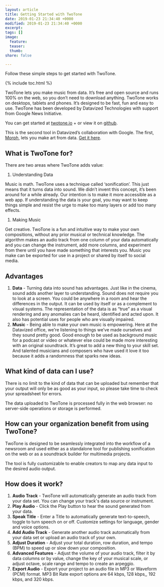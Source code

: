```yaml
---
layout: article
title: Getting Started with TwoTone
date: 2019-01-23 21:34:40 +0000
modified: 2019-01-23 21:34:40 +0000
excerpt: 
tags: []
image:
  feature: 
  teaser: 
  thumb: 
share: false

---
```

Follow these simple steps to get started with TwoTone.

{% include toc.html %}

TwoTone lets you make music from data. It’s free and open source and runs 100% on the web, so you don’t need to download anything. TwoTone works on desktops, tablets and phones. It’s designed to be fast, fun and easy to use. TwoTone has been developed by Datavized Technologies with support from Google News Initiative.

You can get started at [twotone.io](//twotone.io "twotone.io") + or view it on [github](https://github.com/datavized/twotone "TwoTone").

This is the second tool in Datavized’s collaboration with Google. The first, [Morph](https://morph.graphics/ "Morph"), lets you make art from data. [Get it here](https://app.morph.graphics/ "Morph").

## What is TwoTone for?

There are two areas where TwoTone adds value:

1. Understanding Data

Music is math. TwoTone uses a technique called ‘sonification’. This just means that it turns data into sound. We didn’t invent this concept, it’s been around for a while already. Our intention is to make it more accessible as a web app. If understanding the data is your goal, you may want to keep things simple and resist the urge to make too many layers or add too many effects.

1. Making Music

Get creative. TwoTone is a fun and intuitive way to make your own compositions, without any prior musical or technical knowledge. The algorithm makes an audio track from one column of your data automatically and you can change the instrument, add more columns, and experiment from there until you have made something that interests you. Music you make can be exported for use in a project or shared by itself to social media.

## Advantages

1. **Data**  - Turning data into sound has advantages. Just like in the cinema, sound adds another layer to understanding. Sound does not require you to look at a screen. You could be anywhere in a room and hear the differences in the output. It can be used by itself or as a complement to visual systems. The representation of the data is as “true” as a visual rendering and any anomalies can be heard, identified and acted upon. It also has potential uses for people who are visually impaired.
2. **Music** - Being able to make your own music is empowering. Here at the Datavized office, we're listening to things we’ve made ourselves and they sound pretty good. Good enough to be used as background music for a podcast or video or whatever else could be made more interesting with an original soundtrack. It’s great to add a new thing to your skill set. And talented musicians and composers who have used it love it too because it adds a randomness that sparks new ideas.

## What kind of data can I use?

There is no limit to the kind of data that can be uploaded but remember that your output will only be as good as your input, so please take time to check your spreadsheet for errors.

The data uploaded to TwoTone is processed fully in the web browser: no server-side operations or storage is performed.

## How can your organization benefit from using TwoTone?

TwoTone is designed to be seamlessly integrated into the workflow of a newsroom and used either as a standalone tool for publishing sonification on the web or as a soundtrack builder for multimedia projects.

The tool is fully customizable to enable creators to map any data input to the desired audio output.

## How does it work?

1. **Audio Track** - TwoTone will automatically generate an audio track from your data set. You can change your track's data source or instrument.
2. **Play Audio** - Click the Play button to hear the sound generated from your data.
3. **Speak Title** - Enter a Title to automatically generate text-to-speech, toggle to turn speech on or off. Customize settings for language, gender and voice options.
4. **Add Audio Track** - Generate another audio track automatically from your data set or upload an audio track of your own.
5. **Adjust Duration** - Adjust your total duration, row duration, and tempo (BPM) to speed up or slow down your composition.
6. **Advanced Features** - Adjust the volume of your audio track, filter it by data columns or by value, change the key of your musical scale, or adjust octave, scale range and tempo to create an arpeggio.
7. **Export Audio** - Export your project to an audio file in MP3 or Waveform (PCM) format. MP3 Bit Rate export options are 64 kbps, 128 kbps,, 192 kbps, and 320 kbps.